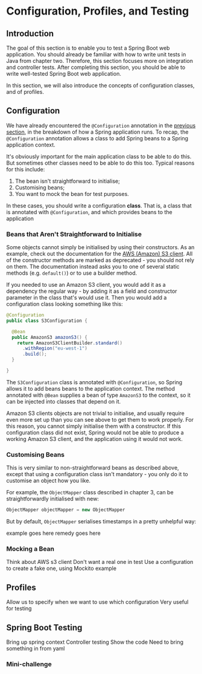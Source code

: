 # Configuration, Profiles, and Testing
 
## Introduction
The goal of this section is to enable you to test a Spring Boot web application. You should already be familiar with how to write unit tests in Java from chapter two. Therefore, this section focuses more on integration and controller tests. After completing this section, you should be able to write well-tested Spring Boot web application.

In this section, we will also introduce the concepts of configuration classes, and of profiles.

## Configuration
We have already encountered the `@Configuration` annotation in the [previous section](./4-1-introduction-to-spring), in the breakdown of how a Spring application runs. To recap, the `@Configuration` annotation allows a class to add Spring beans to a Spring application context.

It's obviously important for the main application class to be able to do this. But sometimes other classes need to be able to do this too. Typical reasons for this include:

1. The bean isn't straightforward to initialise;
2. Customising beans;
2. You want to mock the bean for test purposes.

In these cases, you should write a configuration **class**. That is, a class that is annotated with `@Configuration`, and which provides beans to the application

### Beans that Aren't Straightforward to Initialise
Some objects cannot simply be initialised by using their constructors. As an example, check out the documentation for the [AWS (Amazon) S3 client](https://docs.aws.amazon.com/AWSJavaSDK/latest/javadoc/com/amazonaws/services/s3/AmazonS3Client.html). All of the constructor methods are marked as deprecated - you should not rely on them. The documentation instead asks you to one of several static methods (e.g. `default()`) or to use a builder method.

If you needed to use an Amazon S3 client, you would add it as a dependency the regular way - by adding it as a field and constructor parameter in the class that's would use it. Then you would add a configuration class looking something like this:

```java
@Configuration
public class S3Configuration {

  @Bean
  public AmazonS3 amazonS3() {
    return AmazonS3ClientBuilder.standard()
      .withRegion("eu-west-1")
      .build();
  }

}
```
The `S3Configuration` class is annotated with `@Configuration`, so Spring allows it to add beans beans to the application context. The method annotated with `@Bean` supplies a bean of type `AmazonS3` to the context, so it can be injected into classes that depend on it. 

Amazon S3 clients objects are not trivial to initialise, and usually require even more set up than you can see above to get them to work properly. For this reason, you cannot simply initialise them with a constructor. If this configuration class did not exist, Spring would not be able to produce a working Amazon S3 client, and the application using it would not work.

### Customising Beans
This is very similar to non-straightforward beans as described above, except that using a configuration class isn't mandatory - you only do it to customise an object how you like.

For example, the `ObjectMapper` class described in chapter 3, can be straightforwardly initialised with new:

```java
ObjectMapper objectMapper = new ObjectMapper
```

But by default, `ObjectMapper` serialises timestamps in a pretty unhelpful way:

example goes here
remedy goes here

### Mocking a Bean
Think about AWS s3 client
Don't want a real one in test
Use a configuration to create a fake one, using Mockito
example


## Profiles
Allow us to specify when we want to use which configuration
Very useful for testing

## Spring Boot Testing
Bring up spring context
Controller testing
Show the code
Need to bring something in from yaml

### Mini-challenge

